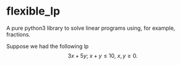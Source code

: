# flexible_lp
A pure python3 library to solve linear programs using, for example, fractions.

Suppose we had the following lp
$$3x + 5y;\ x + y \leq 10,\ x,y\geq0.$$
